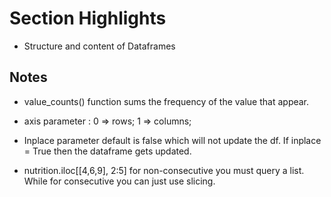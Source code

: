 # Section Highlights

- Structure and content of Dataframes

## Notes

- value_counts() function sums the frequency of the value that appear.
- axis parameter : 0 => rows; 1 => columns;
- Inplace parameter default is false which will not update the df. If inplace = True then the dataframe gets updated.

- nutrition.iloc[[4,6,9], 2:5] for non-consecutive you must query a list. While for consecutive you can just use slicing.
